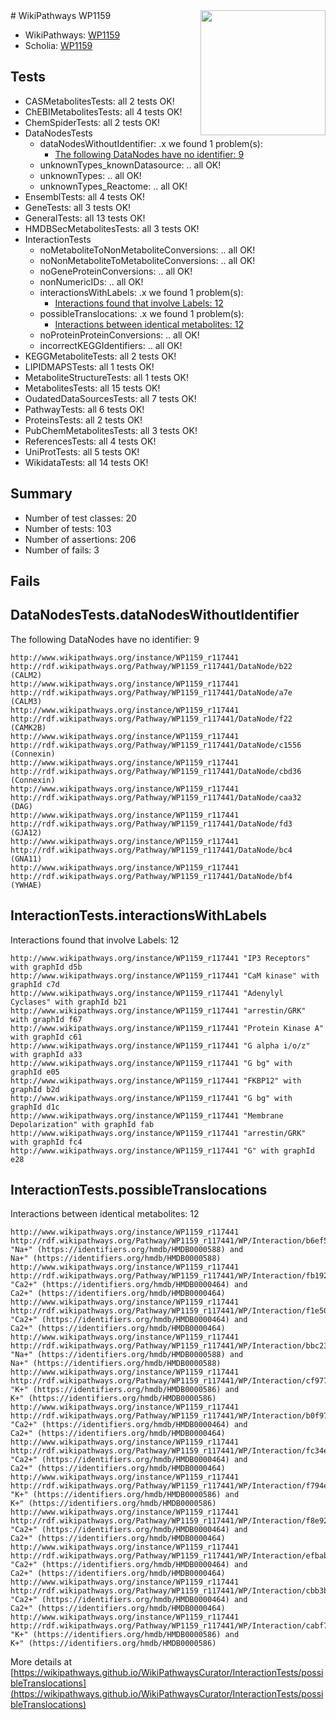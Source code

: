 <img style="float: right; width: 200px" src="https://upload.wikimedia.org/wikipedia/commons/thumb/8/83/Wplogo_with_text_500.png/640px-Wplogo_with_text_500.png" />
# WikiPathways WP1159

* WikiPathways: [WP1159](https://new.wikipathways.org/pathways/WP1159)
* Scholia: [WP1159](https://scholia.toolforge.org/wikipathways/WP1159)
## Tests
* CASMetabolitesTests: all 2 tests OK!
* ChEBIMetabolitesTests: all 4 tests OK!
* ChemSpiderTests: all 2 tests OK!
* DataNodesTests
    * dataNodesWithoutIdentifier: .x we found 1 problem(s):
        * [The following DataNodes have no identifier: 9](#d2d32fa8)
    * unknownTypes_knownDatasource: .. all OK!
    * unknownTypes: .. all OK!
    * unknownTypes_Reactome: .. all OK!
* EnsemblTests: all 4 tests OK!
* GeneTests: all 3 tests OK!
* GeneralTests: all 13 tests OK!
* HMDBSecMetabolitesTests: all 3 tests OK!
* InteractionTests
    * noMetaboliteToNonMetaboliteConversions: .. all OK!
    * noNonMetaboliteToMetaboliteConversions: .. all OK!
    * noGeneProteinConversions: .. all OK!
    * nonNumericIDs: .. all OK!
    * interactionsWithLabels: .x we found 1 problem(s):
        * [Interactions found that involve Labels: 12](#fe97a8ba)
    * possibleTranslocations: .x we found 1 problem(s):
        * [Interactions between identical metabolites: 12](#dc76dfee)
    * noProteinProteinConversions: .. all OK!
    * incorrectKEGGIdentifiers: .. all OK!
* KEGGMetaboliteTests: all 2 tests OK!
* LIPIDMAPSTests: all 1 tests OK!
* MetaboliteStructureTests: all 1 tests OK!
* MetabolitesTests: all 15 tests OK!
* OudatedDataSourcesTests: all 7 tests OK!
* PathwayTests: all 6 tests OK!
* ProteinsTests: all 2 tests OK!
* PubChemMetabolitesTests: all 3 tests OK!
* ReferencesTests: all 4 tests OK!
* UniProtTests: all 5 tests OK!
* WikidataTests: all 14 tests OK!


## Summary

* Number of test classes: 20
* Number of tests: 103
* Number of assertions: 206
* Number of fails: 3

## Fails

<a name="d2d32fa8" />

## DataNodesTests.dataNodesWithoutIdentifier

The following DataNodes have no identifier: 9
```
http://www.wikipathways.org/instance/WP1159_r117441 http://rdf.wikipathways.org/Pathway/WP1159_r117441/DataNode/b22 (CALM2)
http://www.wikipathways.org/instance/WP1159_r117441 http://rdf.wikipathways.org/Pathway/WP1159_r117441/DataNode/a7e (CALM3)
http://www.wikipathways.org/instance/WP1159_r117441 http://rdf.wikipathways.org/Pathway/WP1159_r117441/DataNode/f22 (CAMK2B)
http://www.wikipathways.org/instance/WP1159_r117441 http://rdf.wikipathways.org/Pathway/WP1159_r117441/DataNode/c1556 (Connexin)
http://www.wikipathways.org/instance/WP1159_r117441 http://rdf.wikipathways.org/Pathway/WP1159_r117441/DataNode/cbd36 (Connexin)
http://www.wikipathways.org/instance/WP1159_r117441 http://rdf.wikipathways.org/Pathway/WP1159_r117441/DataNode/caa32 (DAG)
http://www.wikipathways.org/instance/WP1159_r117441 http://rdf.wikipathways.org/Pathway/WP1159_r117441/DataNode/fd3 (GJA12)
http://www.wikipathways.org/instance/WP1159_r117441 http://rdf.wikipathways.org/Pathway/WP1159_r117441/DataNode/bc4 (GNA11)
http://www.wikipathways.org/instance/WP1159_r117441 http://rdf.wikipathways.org/Pathway/WP1159_r117441/DataNode/bf4 (YWHAE)
```

<a name="fe97a8ba" />

## InteractionTests.interactionsWithLabels

Interactions found that involve Labels: 12
```
http://www.wikipathways.org/instance/WP1159_r117441 "IP3 Receptors" with graphId d5b
http://www.wikipathways.org/instance/WP1159_r117441 "CaM kinase" with graphId c7d
http://www.wikipathways.org/instance/WP1159_r117441 "Adenylyl
Cyclases" with graphId b21
http://www.wikipathways.org/instance/WP1159_r117441 "arrestin/GRK" with graphId f67
http://www.wikipathways.org/instance/WP1159_r117441 "Protein Kinase A" with graphId c61
http://www.wikipathways.org/instance/WP1159_r117441 "G alpha i/o/z" with graphId a33
http://www.wikipathways.org/instance/WP1159_r117441 "G bg" with graphId e05
http://www.wikipathways.org/instance/WP1159_r117441 "FKBP12" with graphId b2d
http://www.wikipathways.org/instance/WP1159_r117441 "G bg" with graphId d1c
http://www.wikipathways.org/instance/WP1159_r117441 "Membrane
Depolarization" with graphId fab
http://www.wikipathways.org/instance/WP1159_r117441 "arrestin/GRK" with graphId fc4
http://www.wikipathways.org/instance/WP1159_r117441 "G" with graphId e28
```

<a name="dc76dfee" />

## InteractionTests.possibleTranslocations

Interactions between identical metabolites: 12
```
http://www.wikipathways.org/instance/WP1159_r117441 http://rdf.wikipathways.org/Pathway/WP1159_r117441/WP/Interaction/b6ef5 "Na+" (https://identifiers.org/hmdb/HMDB0000588) and 
Na+" (https://identifiers.org/hmdb/HMDB0000588)
http://www.wikipathways.org/instance/WP1159_r117441 http://rdf.wikipathways.org/Pathway/WP1159_r117441/WP/Interaction/fb192 "Ca2+" (https://identifiers.org/hmdb/HMDB0000464) and 
Ca2+" (https://identifiers.org/hmdb/HMDB0000464)
http://www.wikipathways.org/instance/WP1159_r117441 http://rdf.wikipathways.org/Pathway/WP1159_r117441/WP/Interaction/f1e50 "Ca2+" (https://identifiers.org/hmdb/HMDB0000464) and 
Ca2+" (https://identifiers.org/hmdb/HMDB0000464)
http://www.wikipathways.org/instance/WP1159_r117441 http://rdf.wikipathways.org/Pathway/WP1159_r117441/WP/Interaction/bbc23 "Na+" (https://identifiers.org/hmdb/HMDB0000588) and 
Na+" (https://identifiers.org/hmdb/HMDB0000588)
http://www.wikipathways.org/instance/WP1159_r117441 http://rdf.wikipathways.org/Pathway/WP1159_r117441/WP/Interaction/cf977 "K+" (https://identifiers.org/hmdb/HMDB0000586) and 
K+" (https://identifiers.org/hmdb/HMDB0000586)
http://www.wikipathways.org/instance/WP1159_r117441 http://rdf.wikipathways.org/Pathway/WP1159_r117441/WP/Interaction/b0f97 "Ca2+" (https://identifiers.org/hmdb/HMDB0000464) and 
Ca2+" (https://identifiers.org/hmdb/HMDB0000464)
http://www.wikipathways.org/instance/WP1159_r117441 http://rdf.wikipathways.org/Pathway/WP1159_r117441/WP/Interaction/fc34e "Ca2+" (https://identifiers.org/hmdb/HMDB0000464) and 
Ca2+" (https://identifiers.org/hmdb/HMDB0000464)
http://www.wikipathways.org/instance/WP1159_r117441 http://rdf.wikipathways.org/Pathway/WP1159_r117441/WP/Interaction/f794e "K+" (https://identifiers.org/hmdb/HMDB0000586) and 
K+" (https://identifiers.org/hmdb/HMDB0000586)
http://www.wikipathways.org/instance/WP1159_r117441 http://rdf.wikipathways.org/Pathway/WP1159_r117441/WP/Interaction/f8e92 "Ca2+" (https://identifiers.org/hmdb/HMDB0000464) and 
Ca2+" (https://identifiers.org/hmdb/HMDB0000464)
http://www.wikipathways.org/instance/WP1159_r117441 http://rdf.wikipathways.org/Pathway/WP1159_r117441/WP/Interaction/efbab "Ca2+" (https://identifiers.org/hmdb/HMDB0000464) and 
Ca2+" (https://identifiers.org/hmdb/HMDB0000464)
http://www.wikipathways.org/instance/WP1159_r117441 http://rdf.wikipathways.org/Pathway/WP1159_r117441/WP/Interaction/cbb3b "Ca2+" (https://identifiers.org/hmdb/HMDB0000464) and 
Ca2+" (https://identifiers.org/hmdb/HMDB0000464)
http://www.wikipathways.org/instance/WP1159_r117441 http://rdf.wikipathways.org/Pathway/WP1159_r117441/WP/Interaction/cabf7 "K+" (https://identifiers.org/hmdb/HMDB0000586) and 
K+" (https://identifiers.org/hmdb/HMDB0000586)
```

More details at [https://wikipathways.github.io/WikiPathwaysCurator/InteractionTests/possibleTranslocations](https://wikipathways.github.io/WikiPathwaysCurator/InteractionTests/possibleTranslocations)

